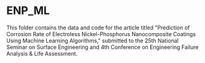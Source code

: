 # ENP_ML
This folder contains the data and code for the article titled "Prediction of Corrosion Rate of Electroless Nickel-Phosphorus Nanocomposite Coatings Using Machine Learning Algorithms," submitted to the 25th National Seminar on Surface Engineering and 4th Conference on Engineering Failure Analysis & Life Assessment.